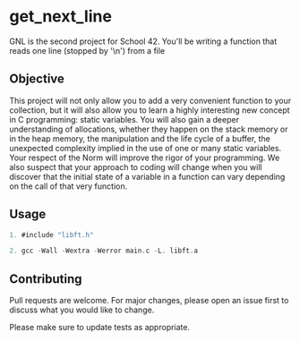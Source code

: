 # get_next_line

GNL is the second project for School 42. You'll be writing a function that reads one line (stopped by '\n') from a file

## Objective
This project will not only allow you to add a very convenient function to your collection,
but it will also allow you to learn a highly interesting new concept in C programming:
static variables.
You will also gain a deeper understanding of allocations, whether they happen on the
stack memory or in the heap memory, the manipulation and the life cycle of a buffer, the
unexpected complexity implied in the use of one or many static variables.
Your respect of the Norm will improve the rigor of your programming. We also suspect
that your approach to coding will change when you will discover that the initial state of
a variable in a function can vary depending on the call of that very function.

## Usage

```C
1. #include "libft.h"

2. gcc -Wall -Wextra -Werror main.c -L. libft.a
```
## Contributing
Pull requests are welcome. For major changes, please open an issue first to discuss what you would like to change.

Please make sure to update tests as appropriate.
